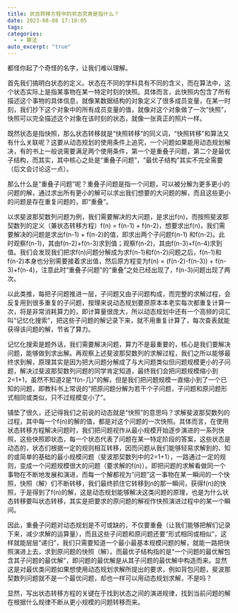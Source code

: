 ```yaml
---
title: 状态转移方程中的状态究竟是指什么？
date: 2023-08-08 17:10:05
tags: 
categories:
  - - 算法
auto_excerpt: "true"
---
```


都怪你起了个奇怪的名字，让我们难以理解。

首先我们搞明白状态的定义。状态在不同的学科具有不同的含义，而在算法中，这个状态实际上是指某事物在某一特定时刻的快照。具体而言，此快照内包含了所有描述这个事物的具体信息，就像某数据结构的对象定义了很多成员变量，在某一时刻，我们抄下这个对象中的所有成员变量的值，就像对这个对象做了一次“快照”，快照可以完全描述这个对象在该时刻的状态，就像一张真正的照片一样。

既然状态是指快照，那么状态转移就是“快照转移”的同义词，“快照转移”和算法又有什么关联呢？这要从动态规划的使用条件上追究，一个问题如果能用动态规划解决，有的书上一般说需要满足两个使用条件，第一个是重叠子问题，第二个是最优子结构，而其实，其中核心之处是“重叠子问题”，“最优子结构”其实不完全需要（后文会讨论这一点）。

那么什么是“重叠子问题”呢？重叠子问题是指一个问题，可以被分解为更多更小的问题的解，通过求出所有更小的解可以求出我们想要的大问题的解，而且这些更小的问题是存在重复问题的，即“重叠”。

以求斐波那契数列问题为例，我们需要解决的大问题，是求出f(n)，而按照斐波那契数列的定义（兼状态转移方程）f(n) = f(n-1) + f(n-2)，想要求出f(n)，我们需要解决的问题是求出f(n-1) + f(n-2)的值，即求出两个子问题f(n-1) 和f(n-2)。此时观察f(n-1)，其由f(n-2)+f(n-3)求到值；观察f(n-2)，其由f(n-3)+f(n-4)求到值。我们会发现我们把求f(n)问题分解成为求f(n-1)和f(n-2)问题之后，f(n-1)和f(n-2)本身也分别需要接着求出值，然后原方程变为f(n) = (f(n-2)-f(n-3)) + f(n-3)+f(n-4)，注意此时“重叠子问题”的“重叠”之处已经出现了，f(n-3)问题出现了两次。

以此类推，每把子问题推进一层，子问题又由子问题构成，而完整的求解过程，会反复用到很多重复的子问题，按理来说动态规划要原原本本老实每次都重复计算一次，将是非常消耗算力的，即计算量很庞大，所以动态规划中还有一个高频的词汇叫“记忆化搜索”，把这些子问题的解记录下来，就不用重复计算了，每次查表就能获得该问题的解，节省了算力。

记忆化搜索是题外话，我们需要解决问题，算力不是最重要的，核心是我们要解决问题，能够做到求出解。再观察上述斐波那契数列的求解过程，我们之所以能够最终求到解，原理其实是因为把大问题分解成了与大问题类似但问题规模更小的子问题，解决过斐波那契数列问题的同学肯定知道，最终我们会把问题规模缩小到2=1+1，虽然不知道2是“f(n-几)”的解，但是我们把问题规模一直缩小到了一个已知的问题，即教科书上常说的“把原问题分解为若干个子问题，子问题和原问题形式相同或类似，只不过规模变小了”。

铺垫了很久，还记得我们之前说的动态就是“快照”的意思吗？求解斐波那契数列的过程，其中每一个f(n)的解的值，都是对这个问题的一次快照。具体而言，在使用状态转移方程解决问题时，我们把问题视作从最小规模开始逐步演进的一系列快照，这些快照即状态，每一个状态代表了问题在某一特定阶段的答案，这些状态是动态的，状态们根据一定的规则相互转移，因而问题从我们能够轻易求解到的、知的或简单的基础的最小规模问题（斐波那契数列中的2=1+1），一路通过一定的规则，变成一个问题规模很大的问题（要求解的f(n)）。即把问题的求解看做同一个事物在不断地发展和演进，而每一个解都视为“问题”这一事物在某一瞬间的一个快照，快照（解）们不断转移，我们最终抓住它转移到n的那一瞬间，获得f(n)的快照，于是得到了f(n)的解，这是动态规划能够解决这类问题的原理，也是为什么状态转移要叫状态转移，其实是把要求的原问题的解视作快照演进过程中的某一个瞬间。

因此，重叠子问题对动态规划是不可或缺的，不仅要重叠（让我们能够把解们记录下来，减少求解的运算量），而且这些子问题和原问题还要“形式相同或相似”，这样就能层层“递归”，我们只需要知道一个最小最基本规模问题的解，就能一路把快照演进上去，求到原问题的快照（解）。而最优子结构指的是“一个问题的最优解包含其子问题的最优解”，即问题的最优解是从其子问题的最优解中构造而来。显然这是对最优类问题如果想使用动态规划求解所提出的要求，例如背包问题，斐波那契数列问题就不是一个最优问题，却也一样可以用动态规划求解，不是吗？

显然，写出状态转移方程的关键在于找到状态之间的演进规律，找到当前问题的解在根据什么规律不断从更小规模的问题转移而来。